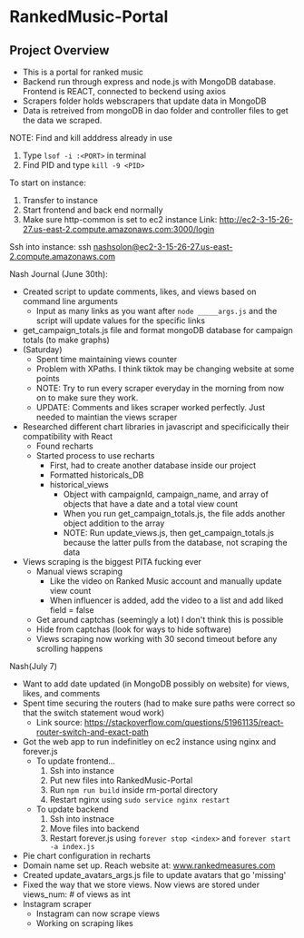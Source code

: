 # RankedMusic-Portal

## Project Overview
- This is a portal for ranked music
- Backend run through express and node.js with MongoDB database. Frontend is REACT, connected to beckend using axios
- Scrapers folder holds webscrapers that update data in MongoDB
- Data is retreived from mongoDB in dao folder and controller files to get the data we scraped.

NOTE: Find and kill adddress already in use
1. Type `lsof -i :<PORT>` in terminal
2. Find PID and type `kill -9 <PID>`

To start on instance:
1. Transfer to instance
2. Start frontend and back end normally
3. Make sure http-common is set to ec2 instance
Link: http://ec2-3-15-26-27.us-east-2.compute.amazonaws.com:3000/login


Ssh into instance:
ssh nashsolon@ec2-3-15-26-27.us-east-2.compute.amazonaws.com

Nash Journal (June 30th):
- Created script to update comments, likes, and views based on command line arguments
    - Input as many links as you want after `node _____args.js` and the script will update values for  the specific links
- get_campaign_totals.js file and format mongoDB database for campaign totals (to make graphs)
- (Saturday)
    - Spent time maintaining views counter
    - Problem with XPaths. I think tiktok may be changing website at some points
    - NOTE: Try to run every scraper everyday in the morning from now on to make sure they work.
    - UPDATE: Comments and likes scraper worked perfectly. Just needed to maintian the views scraper
- Researched different chart libraries in javascript and specificically their compatibility with React
    - Found recharts
    - Started process to use recharts
        - First, had to create another database inside our project
        - Formatted historicals_DB
        - historical_views
            - Object with campaignId, campaign_name, and array of objects that have a date and a total view count
            - When you run get_campaign_totals.js, the file adds another object addition to the array
            - NOTE: Run update_views.js, then get_campaign_totals.js because the latter pulls from the database, not scraping the data
- Views scraping is the biggest PITA fucking ever
    - Manual views scraping
        - Like the video on Ranked Music account and manually update view count
        - When influencer is added, add the video to a list and add liked field = false
    - Get around captchas (seemingly a lot) I don't think this is possible
    - Hide from captchas (look for ways to hide software)
    - Views scraping now working with 30 second timeout before any scrolling happens

Nash(July 7)
- Want to add date updated (in MongoDB possibly on website) for views, likes, and comments
- Spent time securing the routers (had to make sure paths were correct so that the switch statement woud work)
    - Link source: https://stackoverflow.com/questions/51961135/react-router-switch-and-exact-path 
- Got the web app to run indefinitley on ec2 instance using nginx and forever.js
    - To update frontend...
        1. Ssh into instance
        2. Put new files into RankedMusic-Portal
        3. Run `npm run build` inside rm-portal directory
        4. Restart nginx using `sudo service nginx restart`
    - To update backend
        1. Ssh into instnace
        2. Move files into backend
        3. Restart forever.js using `forever stop <index>` and `forever start -a index.js`
- Pie chart configuration in recharts
- Domain name set up. Reach website at: www.rankedmeasures.com
- Created update_avatars_args.js file to update avatars that go 'missing'
- Fixed the way that we store views. Now views are stored under views_num: # of views as int
- Instagram scraper
    - Instagram can now scrape views
    - Working on scraping likes
   